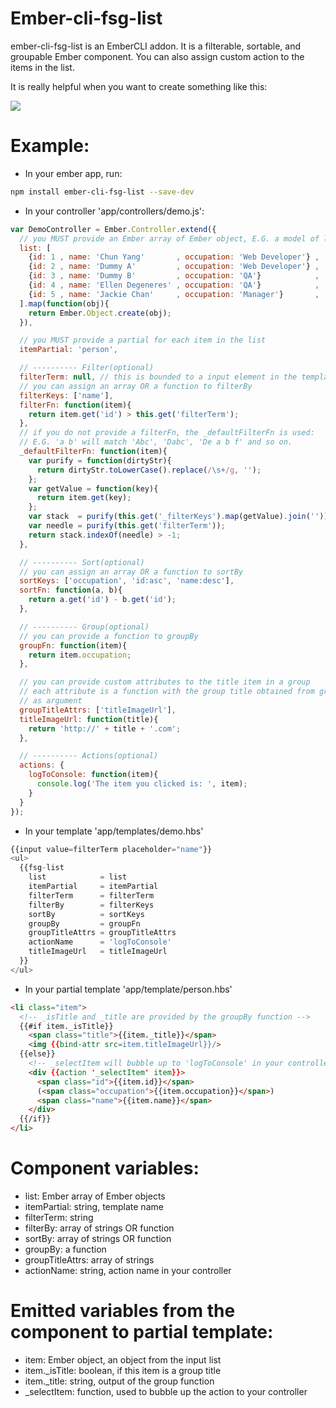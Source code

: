 # Ember-cli-fsg-list
ember-cli-fsg-list is an EmberCLI addon.
It is a filterable, sortable, and groupable Ember component.
You can also assign custom action to the items in the list.

It is really helpful when you want to create something like this:

![](http://media.giphy.com/media/5xaOcLzHYY2LuCa8MDK/giphy.gif)

# Example:
- In your ember app, run:
```bash
npm install ember-cli-fsg-list --save-dev
```

- In your controller 'app/controllers/demo.js':
```javascript
var DemoController = Ember.Controller.extend({
  // you MUST provide an Ember array of Ember object, E.G. a model of list
  list: [
    {id: 1 , name: 'Chun Yang'       , occupation: 'Web Developer'} ,
    {id: 2 , name: 'Dummy A'         , occupation: 'Web Developer'} ,
    {id: 3 , name: 'Dummy B'         , occupation: 'QA'}            ,
    {id: 4 , name: 'Ellen Degeneres' , occupation: 'QA'}            ,
    {id: 5 , name: 'Jackie Chan'     , occupation: 'Manager'}       ,
  ].map(function(obj){
    return Ember.Object.create(obj);
  }),

  // you MUST provide a partial for each item in the list
  itemPartial: 'person',

  // ---------- Filter(optional)
  filterTerm: null, // this is bounded to a input element in the template
  // you can assign an array OR a function to filterBy
  filterKeys: ['name'],
  filterFn: function(item){
    return item.get('id') > this.get('filterTerm');
  },
  // if you do not provide a filterFn, the _defaultFilterFn is used:
  // E.G. 'a b' will match 'Abc', 'Dabc', 'De a b f' and so on.
  _defaultFilterFn: function(item){
    var purify = function(dirtyStr){
      return dirtyStr.toLowerCase().replace(/\s+/g, '');
    };
    var getValue = function(key){
      return item.get(key);
    };
    var stack  = purify(this.get('_filterKeys').map(getValue).join(''));
    var needle = purify(this.get('filterTerm'));
    return stack.indexOf(needle) > -1;
  },

  // ---------- Sort(optional)
  // you can assign an array OR a function to sortBy
  sortKeys: ['occupation', 'id:asc', 'name:desc'],
  sortFn: function(a, b){
    return a.get('id') - b.get('id');
  },

  // ---------- Group(optional)
  // you can provide a function to groupBy
  groupFn: function(item){
    return item.occupation;
  },

  // you can provide custom attributes to the title item in a group
  // each attribute is a function with the group title obtained from groupFn
  // as argument
  groupTitleAttrs: ['titleImageUrl'],
  titleImageUrl: function(title){
    return 'http://' + title + '.com';
  },

  // ---------- Actions(optional)
  actions: {
    logToConsole: function(item){
      console.log('The item you clicked is: ', item);
    }
  }
});
```

- In your template 'app/templates/demo.hbs'
```javascript
{{input value=filterTerm placeholder="name"}}
<ul>
  {{fsg-list
    list            = list
    itemPartial     = itemPartial
    filterTerm      = filterTerm
    filterBy        = filterKeys
    sortBy          = sortKeys
    groupBy         = groupFn
    groupTitleAttrs = groupTitleAttrs
    actionName      = 'logToConsole'
    titleImageUrl   = titleImageUrl
  }}
</ul>
```

- In your partial template 'app/template/person.hbs'
```html
<li class="item">
  <!-- _isTitle and _title are provided by the groupBy function -->
  {{#if item._isTitle}}
    <span class="title">{{item._title}}</span>
    <img {{bind-attr src=item.titleImageUrl}}/>
  {{else}}
    <!-- _selectItem will bubble up to 'logToConsole' in your controller-->
    <div {{action '_selectItem' item}}>
      <span class="id">{{item.id}}</span>
      (<span class="occupation">{{item.occupation}}</span>)
      <span class="name">{{item.name}}</span>
    </div>
  {{/if}}
</li>
```

# Component variables:
- list:            Ember array of Ember objects
- itemPartial:     string, template name
- filterTerm:      string
- filterBy:        array of strings OR function
- sortBy:          array of strings OR function
- groupBy:         a function
- groupTitleAttrs: array of strings
- actionName:      string, action name in your controller

# Emitted variables from the component to partial template:
- item:           Ember object, an object from the input list
- item.\_isTitle: boolean, if this item is a group title
- item.\_title:   string, output of the group function
- \_selectItem:   function, used to bubble up the action to your controller
